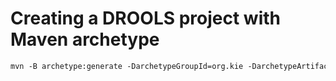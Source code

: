 # Creating a DROOLS project with Maven archetype

```txt
mvn -B archetype:generate -DarchetypeGroupId=org.kie -DarchetypeArtifactId=kie-drools-archetype -DarchetypeVersion=7.64.0.Final -DgroupId=de.mydomain -DartifactId=my-maven-drools -Dversion=1.0-SNAPSHOT -Dpackage=de.mydomain.drools
```